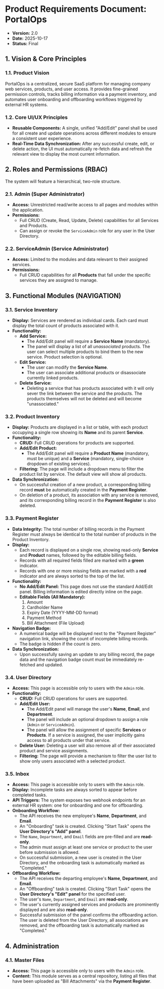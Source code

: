 # Product Requirements Document: PortalOps

- **Version:** 2.0
- **Date:** 2025-10-17
- **Status:** Final

## 1. Vision & Core Principles

### 1.1. Product Vision
PortalOps is a centralized, secure SaaS platform for managing company web services, products, and user access. It provides fine-grained permission controls, tracks billing information via a payment inventory, and automates user onboarding and offboarding workflows triggered by external HR systems.

### 1.2. Core UI/UX Principles
- **Reusable Components:** A single, unified "Add/Edit" panel shall be used for all create and update operations across different modules to ensure a consistent user experience.
- **Real-Time Data Synchronization:** After any successful create, edit, or delete action, the UI must automatically re-fetch data and refresh the relevant view to display the most current information.

## 2. Roles and Permissions (RBAC)

The system will feature a hierarchical, two-role structure.

### 2.1. Admin (Super Administrator)
- **Access:** Unrestricted read/write access to all pages and modules within the application.
- **Permissions:**
    - Full CRUD (Create, Read, Update, Delete) capabilities for all Services and Products.
    - Can assign or revoke the `ServiceAdmin` role for any user in the User Directory.

### 2.2. ServiceAdmin (Service Administrator)
- **Access:** Limited to the modules and data relevant to their assigned services.
- **Permissions:**
    - Full CRUD capabilities for all **Products** that fall under the specific services they are assigned to manage.

## 3. Functional Modules (NAVIGATION)

### 3.1. Service Inventory
- **Display:** Services are rendered as individual cards. Each card must display the total count of products associated with it.
- **Functionality:**
    - **Add Service:**
        - The Add/Edit panel will require a **Service Name** (mandatory).
        - The panel will display a list of all *unassociated* products. The user can select multiple products to bind them to the new service. Product selection is optional.
    - **Edit Service:**
        - The user can modify the **Service Name**.
        - The user can associate additional products or disassociate currently linked products.
    - **Delete Service:**
        - Deleting a service that has products associated with it will only sever the link between the service and the products. The products themselves will not be deleted and will become "unassociated."

### 3.2. Product Inventory
- **Display:** Products are displayed in a list or table, with each product occupying a single row showing its **Name** and its parent **Service**.
- **Functionality:**
    - **CRUD:** Full CRUD operations for products are supported.
    - **Add/Edit Product:**
        - The Add/Edit panel will require a **Product Name** (mandatory, must be unique) and a **Service** (mandatory, single-choice dropdown of existing services).
    - **Filtering:** The page will include a dropdown menu to filter the product list by service. The default view will show all products.
- **Data Synchronization:**
    - On successful creation of a new product, a corresponding billing record **must** be automatically created in the **Payment Register**.
    - On deletion of a product, its association with any service is removed, and its corresponding billing record in the **Payment Register** is also deleted.

### 3.3. Payment Register
- **Data Integrity:** The total number of billing records in the Payment Register must always be identical to the total number of products in the Product Inventory.
- **Display:**
    - Each record is displayed on a single row, showing read-only **Service** and **Product** names, followed by the editable billing fields.
    - Records with all required fields filled are marked with a **green** indicator.
    - Records with one or more missing fields are marked with a **red** indicator and are always sorted to the top of the list.
- **Functionality:**
    - **No Add/Edit Panel:** This page does not use the standard Add/Edit panel. Billing information is edited directly inline on the page.
    - **Editable Fields (All Mandatory):**
        1.  Amount
        2.  Cardholder Name
        3.  Expiry Date (YYYY-MM-DD format)
        4.  Payment Method
        5.  Bill Attachment (File Upload)
- **Navigation Badge:**
    - A numerical badge will be displayed next to the "Payment Register" navigation link, showing the count of incomplete billing records.
    - The badge is hidden if the count is zero.
- **Data Synchronization:**
    - Upon successfully saving an update to any billing record, the page data and the navigation badge count must be immediately re-fetched and updated.

### 3.4. User Directory
- **Access:** This page is accessible only to users with the `Admin` role.
- **Functionality:**
    - **CRUD:** Full CRUD operations for users are supported.
    - **Add/Edit User:**
        - The Add/Edit panel will manage the user's **Name**, **Email**, and **Department**.
        - The panel will include an optional dropdown to assign a role (`Admin` or `ServiceAdmin`).
        - The panel will allow the assignment of specific **Services** or **Products**. If a service is assigned, the user implicitly gains access to all products under that service.
    - **Delete User:** Deleting a user will also remove all of their associated product and service assignments.
    - **Filtering:** The page will provide a mechanism to filter the user list to show only users associated with a selected product.

### 3.5. Inbox
- **Access:** This page is accessible only to users with the `Admin` role.
- **Display:** Incomplete tasks are always sorted to appear before completed tasks.
- **API Triggers:** The system exposes two webhook endpoints for an external HR system: one for onboarding and one for offboarding.
- **Onboarding Workflow:**
    - The API receives the new employee's **Name**, **Department**, and **Email**.
    - An "Onboarding" task is created. Clicking "Start Task" opens the **User Directory's "Add" panel**.
    - The `Name`, `Department`, and `Email` fields are pre-filled and are **read-only**.
    - The admin must assign at least one service or product to the user before submission is allowed.
    - On successful submission, a new user is created in the User Directory, and the onboarding task is automatically marked as "Completed."
- **Offboarding Workflow:**
    - The API receives the departing employee's **Name**, **Department**, and **Email**.
    - An "Offboarding" task is created. Clicking "Start Task" opens the **User Directory's "Edit" panel** for the specified user.
    - The user's `Name`, `Department`, and `Email` are **read-only**.
    - The user's currently assigned services and products are prominently displayed and are also **read-only**.
    - Successful submission of the panel confirms the offboarding action. The user is deleted from the User Directory, all associations are removed, and the offboarding task is automatically marked as "Completed."

## 4. Administration

### 4.1. Master Files
- **Access:** This page is accessible only to users with the `Admin` role.
- **Content:** This module serves as a central repository, listing all files that have been uploaded as "Bill Attachments" via the **Payment Register**.